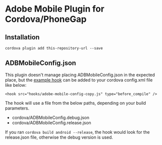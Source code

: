 # Adobe Mobile Plugin for Cordova/PhoneGap

## Installation

`cordova plugin add this-repository-url --save`

## ADBMobileConfig.json

This plugin doesn't manage placing ADBMobileConfig.json in the expected place, but
the [example hook](hooks/example.js) can be added to your cordova config.xml file
like below:

`<hook src="hooks/adobe-mobile-config-copy.js" type="before_compile" />`

The hook will use a file from the below paths, depending on your build parameters.
* cordova/ADBMobileConfig.debug.json
* cordova/ADBMobileConfig.release.json

If you ran `cordova build android --release`, the hook would look for the release.json file,
otherwise the debug version is used.



